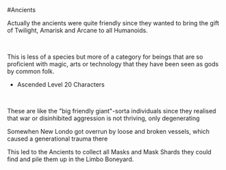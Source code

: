 #Ancients 
 

Actually the ancients were quite friendly since they wanted to bring the gift of Twilight, Amarisk and Arcane to all Humanoids.

 

This is less of a species but more of a category for beings that are so proficient with magic, arts or technology that they have been seen as gods by common folk.

-   Ascended Level 20 Characters

 

These are like the "big friendly giant"-sorta individuals since they realised that war or disinhibited aggression is not thriving, only degenerating

Somewhen New Londo got overrun by loose and broken vessels, which caused a generational trauma there

This led to the Ancients to collect all Masks and Mask Shards they could find and pile them up in the Limbo Boneyard.
